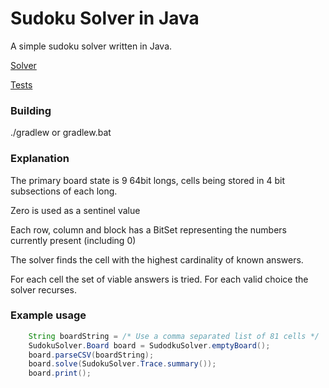 # Sudoku Solver in Java

A simple sudoku solver written in Java.

[Solver](./src/main/java/com/jrepp/SudokuSolver.java)

[Tests](./src/test/java/com/jrepp/SudokuSolverTest.java)


### Building

./gradlew  or gradlew.bat


### Explanation

The primary board state is 9 64bit longs, cells being stored in 4 bit subsections of each long.

Zero is used as a sentinel value

Each row, column and block has a BitSet representing the numbers currently present (including 0)

The solver finds the cell with the highest cardinality of known answers.

For each cell the set of viable answers is tried. For each valid choice the solver recurses.


### Example usage

```java
    String boardString = /* Use a comma separated list of 81 cells */
    SudokuSolver.Board board = SudodkuSolver.emptyBoard();
    board.parseCSV(boardString);
    board.solve(SudokuSolver.Trace.summary()); 
    board.print();
```
